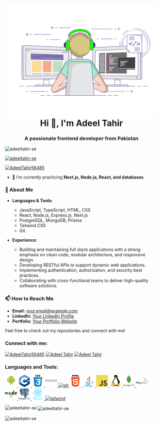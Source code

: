 <img align="right" alt="GIF" src="https://raw.githubusercontent.com/devSouvik/devSouvik/master/gif3.gif" width="500"/>

<h1 align="center">Hi 👋, I'm Adeel Tahir</h1>
<h3 align="center">A passionate frontend developer from Pakistan</h3>

<p align="left"> <img src="https://komarev.com/ghpvc/?username=adeeltahir-se&label=Profile%20views&color=0e75b6&style=flat" alt="adeeltahir-se" /> </p>

<p align="left"> <a href="https://github.com/ryo-ma/github-profile-trophy"><img src="https://github-profile-trophy.vercel.app/?username=adeeltahir-se" alt="adeeltahir-se" /></a> </p>

<p align="left"> <a href="https://x.com/AdeelTahir56485" target="blank"><img src="https://img.shields.io/twitter/follow/adeeltahir?logo=twitter&style=for-the-badge" alt="AdeelTahir56485" /></a> </p>

- 🌱 I’m currently practicing **Next.js, Node.js, React, and databases**

### 🚀 About Me

- **Languages & Tools:**  
  - JavaScript, TypeScript, HTML, CSS  
  - React, Node.js, Express.js, Next.js  
  - PostgreSQL, MongoDB, Prisma  
  - Tailwind CSS  
  - Git

- **Experience:**
  - Building and maintaining full stack applications with a strong emphasis on clean code, modular architecture, and responsive design.
  - Developing RESTful APIs to support dynamic web applications.
  - Implementing authentication, authorization, and security best practices.
  - Collaborating with cross-functional teams to deliver high-quality software solutions.

### 📫 How to Reach Me

- **Email:** [your.email@example.com](mailto:your.email@example.com)
- **LinkedIn:** [Your LinkedIn Profile](https://www.linkedin.com/in/adeel-tahir-41ba212b9/)
- **Portfolio:** [Your Portfolio Website](#)

Feel free to check out my repositories and connect with me!

<h3 align="left">Connect with me:</h3>
<p align="left">
<a href="https://x.com/AdeelTahir56485" target="blank"><img align="center" src="https://raw.githubusercontent.com/rahuldkjain/github-profile-readme-generator/master/src/images/icons/Social/twitter.svg" alt="AdeelTahir56485" height="30" width="40" /></a>
<a href="https://www.linkedin.com/in/adeel-tahir-41ba212b9/" target="blank"><img align="center" src="https://raw.githubusercontent.com/rahuldkjain/github-profile-readme-generator/master/src/images/icons/Social/linked-in-alt.svg" alt="Adeel Tahir" height="30" width="40" /></a>
<a href="https://www.facebook.com/profile.php?id=100012213272803" target="blank"><img align="center" src="https://raw.githubusercontent.com/rahuldkjain/github-profile-readme-generator/master/src/images/icons/Social/facebook.svg" alt="Adeel Tahir" height="30" width="40" /></a>
</p>

<h3 align="left">Languages and Tools:</h3>
<p align="left"> 
<a href="https://developer.android.com" target="_blank" rel="noreferrer"> 
  <img src="https://raw.githubusercontent.com/devicons/devicon/master/icons/android/android-original-wordmark.svg" alt="android" width="40" height="40"/> 
</a> 
<a href="https://www.w3schools.com/cpp/" target="_blank" rel="noreferrer"> 
  <img src="https://raw.githubusercontent.com/devicons/devicon/master/icons/cplusplus/cplusplus-original.svg" alt="cplusplus" width="40" height="40"/> 
</a> 
<a href="https://www.w3schools.com/css/" target="_blank" rel="noreferrer"> 
  <img src="https://raw.githubusercontent.com/devicons/devicon/master/icons/css3/css3-original-wordmark.svg" alt="css3" width="40" height="40"/> 
</a> 
<a href="https://expressjs.com" target="_blank" rel="noreferrer"> 
  <img src="https://raw.githubusercontent.com/devicons/devicon/master/icons/express/express-original-wordmark.svg" alt="express" width="40" height="40"/> 
</a> 
<a href="https://git-scm.com/" target="_blank" rel="noreferrer"> 
  <img src="https://www.vectorlogo.zone/logos/git-scm/git-scm-icon.svg" alt="git" width="40" height="40"/> 
</a> 
<a href="https://www.w3.org/html/" target="_blank" rel="noreferrer"> 
  <img src="https://raw.githubusercontent.com/devicons/devicon/master/icons/html5/html5-original-wordmark.svg" alt="html5" width="40" height="40"/> 
</a> 
<a href="https://www.java.com" target="_blank" rel="noreferrer"> 
  <img src="https://raw.githubusercontent.com/devicons/devicon/master/icons/java/java-original.svg" alt="java" width="40" height="40"/> 
</a> 
<a href="https://developer.mozilla.org/en-US/docs/Web/JavaScript" target="_blank" rel="noreferrer"> 
  <img src="https://raw.githubusercontent.com/devicons/devicon/master/icons/javascript/javascript-original.svg" alt="javascript" width="40" height="40"/> 
</a> 
<a href="https://www.linux.org/" target="_blank" rel="noreferrer"> 
  <img src="https://raw.githubusercontent.com/devicons/devicon/master/icons/linux/linux-original.svg" alt="linux" width="40" height="40"/> 
</a> 
<a href="https://www.mongodb.com/" target="_blank" rel="noreferrer"> 
  <img src="https://raw.githubusercontent.com/devicons/devicon/master/icons/mongodb/mongodb-original-wordmark.svg" alt="mongodb" width="40" height="40"/> 
</a> 
<a href="https://www.mysql.com/" target="_blank" rel="noreferrer"> 
  <img src="https://raw.githubusercontent.com/devicons/devicon/master/icons/mysql/mysql-original-wordmark.svg" alt="mysql" width="40" height="40"/> 
</a> 
<a href="https://nodejs.org" target="_blank" rel="noreferrer"> 
  <img src="https://raw.githubusercontent.com/devicons/devicon/master/icons/nodejs/nodejs-original-wordmark.svg" alt="nodejs" width="40" height="40"/> 
</a> 
<a href="https://www.postgresql.org" target="_blank" rel="noreferrer"> 
  <img src="https://raw.githubusercontent.com/devicons/devicon/master/icons/postgresql/postgresql-original-wordmark.svg" alt="postgresql" width="40" height="40"/> 
</a> 
<a href="https://reactjs.org/" target="_blank" rel="noreferrer"> 
  <img src="https://raw.githubusercontent.com/devicons/devicon/master/icons/react/react-original-wordmark.svg" alt="react" width="40" height="40"/> 
</a> 
<a href="https://tailwindcss.com/" target="_blank" rel="noreferrer"> 
  <img src="https://www.vectorlogo.zone/logos/tailwindcss/tailwindcss-icon.svg" alt="tailwind" width="40" height="40"/> 
</a> 
</p>

<p><img align="left" src="https://github-readme-stats.vercel.app/api/top-langs?username=adeeltahir-se&show_icons=true&locale=en&layout=compact" alt="adeeltahir-se" /></p>

<p>&nbsp;<img align="center" src="https://github-readme-stats.vercel.app/api?username=adeeltahir-se&show_icons=true&locale=en" alt="adeeltahir-se" /></p>

<p><img align="center" src="https://github-readme-streak-stats.herokuapp.com/?user=adeeltahir-se&" alt="adeeltahir-se" /></p>
